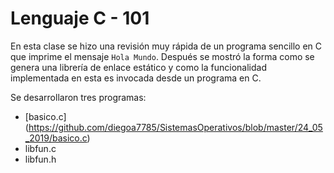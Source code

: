 # Lenguaje C - 101

En esta clase se hizo una revisión muy rápida de un programa sencillo en C que imprime el mensaje <code>Hola Mundo</code>. 
Después se mostró la forma como se genera una librería de enlace estático y como la funcionalidad implementada
en esta es invocada desde un programa en C.

Se desarrollaron tres programas: 

* [basico.c] (https://github.com/diegoa7785/SistemasOperativos/blob/master/24_05_2019/basico.c)
* libfun.c 
* libfun.h 

